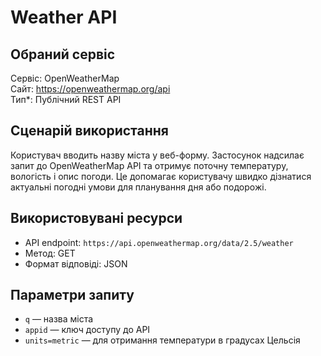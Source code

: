 # Weather API 

## Обраний  сервіс
Сервіс: OpenWeatherMap  
Сайт: https://openweathermap.org/api  
Тип*: Публічний REST API

## Сценарій використання
Користувач вводить назву міста у веб-форму. Застосунок надсилає запит до OpenWeatherMap API та отримує поточну температуру, вологість і опис погоди. Це допомагає користувачу швидко дізнатися актуальні погодні умови для планування дня або подорожі.

## Використовувані ресурси
- API endpoint: `https://api.openweathermap.org/data/2.5/weather`
- Метод: GET
- Формат відповіді: JSON

## Параметри запиту
- `q` — назва міста
- `appid` — ключ доступу до API
- `units=metric` — для отримання температури в градусах Цельсія
